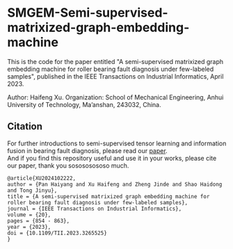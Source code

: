 # SMGEM-Semi-supervised-matrixized-graph-embedding-machine
This is the code for the paper entitled "A semi-supervised matrixized graph embedding machine for roller bearing fault diagnosis under few-labeled samples", published in the IEEE Transactions on Industrial Informatics, April 2023.

Author: Haifeng Xu.
Organization: School of Mechanical Engineering, Anhui University of Technology, Ma’anshan, 243032, China.

## Citation
For further introductions to semi-supervised tensor learning and information fusion in bearing fault diagnosis, please read our [paper](https://doi.org/10.1109/TII.2023.3265525). <br>
And if you find this repository useful and use it in your works, please cite our paper, thank you sosososososo much.  <br>

```
@article{XU2024102222,
author = {Pan Haiyang and Xu Haifeng and Zheng Jinde and Shao Haidong and Tong Jinyu},
title = {A semi-supervised matrixized graph embedding machine for roller bearing fault diagnosis under few-labeled samples},
journal = {IEEE Transactions on Industrial Informatics},
volume = {20},
pages = {854 - 863},
year = {2023},
doi = {10.1109/TII.2023.3265525}
}
```
